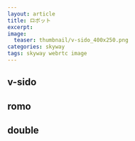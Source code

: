 ```yaml
---
layout: article
title: ロボット
excerpt: 
image:
  teaser: thumbnail/v-sido_400x250.png
categories: skyway
tags: skyway webrtc image
---
```


## v-sido

## romo

## double